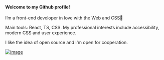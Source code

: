 #### Welcome to my Github profile!

I’m a front-end developer in love with the Web and CSS🖤

Main tools: React, TS, CSS. My professional interests include accessibility, modern CSS and user experience. 

I like the idea of open source and I'm open for cooperation.

[![image](https://www.codewars.com/users/StarkovSergey/badges/micro?theme=light)](https://www.codewars.com/users/StarkovSergey)
